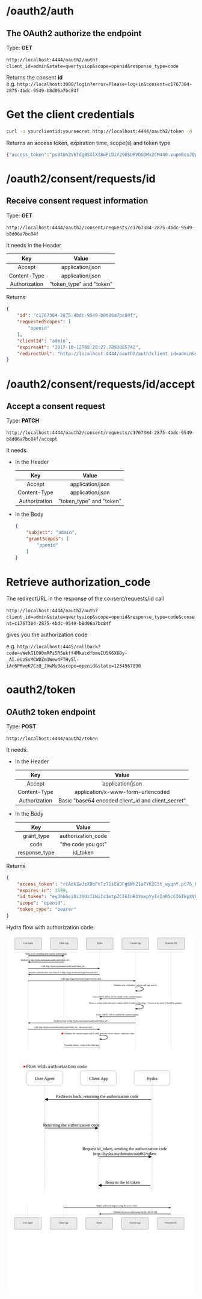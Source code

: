 # /oauth2/auth 
## The OAuth2 authorize the endpoint

Type: **GET**
 
`http://localhost:4444/oauth2/auth?client_id=admin&state=qwertyuiop&scope=openid&response_type=code`

Returns the consent **id**    
e.g. `http://localhost:3000/login?error=Please+log+in&consent=c1767384-2875-4bdc-9549-b8d06a7bc84f`

# Get the client credentials

```bash
curl -u yourclientid:yoursecret http://localhost:4444/oauth2/token -d 'grant_type=client_credentials&scope=hydra.consent%20hydra.consent.*'
```

Returns an access token, expiration time, scope(s) and token type

```bash
{"access_token":"ps0tUn2VkTdgBSXlX38wFLDiY29OSURVDGDMx2CM440.vupm0osJQp0inHZKRQThUBeRQ97JEz32-4Pi7-jWpTY","expires_in":3599,"scope":"hydra.consent hydra.consent.*","token_type":"bearer"}
```

# /oauth2/consent/requests/id
## Receive consent request information

Type: **GET**

`http://localhost:4444/oauth2/consent/requests/c1767384-2875-4bdc-9549-b8d06a7bc84f`

It needs in the Header

| **Key** | **Value** |
| :-----: | :-------: |
| Accept | application/json |
| Content-Type | application/json |
| Authorization | "token_type" and "token" |

Returns 

```json
{
    "id": "c1767384-2875-4bdc-9549-b8d06a7bc84f",
    "requestedScopes": [
        "openid"
    ],
    "clientId": "admin",
    "expiresAt": "2017-10-12T08:28:27.789388574Z",
    "redirectUrl": "http://localhost:4444/oauth2/auth?client_id=admin&state=qwertyuiop&scope=openid&response_type=code&consent=c1767384-2875-4bdc-9549-b8d06a7bc84f"
}
```

# /oauth2/consent/requests/id/accept
## Accept a consent request

Type: **PATCH**

`http://localhost:4444/oauth2/consent/requests/c1767384-2875-4bdc-9549-b8d06a7bc84f/accept`

It needs:
 - In the Header
   
    | **Key** | **Value** |
    | :-----: | :-------: |
    | Accept | application/json |
    | Content-Type | application/json |
    | Authorization | "token_type" and "token" |
 
 - In the Body

    ```json
    {
        "subject": "admin",
        "grantScopes": [
            "openid"
        ]
    }
    ```

# Retrieve authorization_code

The redirectURL in the response of the consent/requests/id call 

`http://localhost:4444/oauth2/auth?client_id=admin&state=qwertyuiop&scope=openid&response_type=code&consent=c1767384-2875-4bdc-9549-b8d06a7bc84f`

gives you the authorization code 

e.g. `http://localhost:4445/callback?code=vWekG1O90mRPi5R5ukff4MkacdfbmeIUSK6X6Dy-_AI.eUzSsMCWDZm1Wew4FTHy5l-iAr6PMveK7CzQ_JXwMu0&scope=openid&state=1234567890`

# oauth2/token
## OAuth2 token endpoint

Type: **POST**

`http://localhost:4444/oauth2/token`

It needs:
 - In the Header

    | **Key** | **Value** |
    | :-----: | :-------: |
    | Accept | application/json |
    | Content-Type | application/x-www-form-urlencoded |
    | Authorization | Basic "base64 encoded client_id and client_secret" |
    
 - In the Body 
   
    | **Key** | **Value** |
    | :-----: | :-------: |
    | grant_type | authorization_code |
    | code | "the code you got" |
    | response_type | id_token |

Returns

```json
{
    "access_token": "rCAdkZwJzXDbFtTz71iEWJFg6Nh21aTYK2C5t_wyqnY.pt75_PsiJIXlxR7pzkdj3AZCf4ccOJudoOlCOirdi4E",
    "expires_in": 3599,
    "id_token": "eyJhbGciOiJSUzI1NiIsImtpZCI6InB1YmxpYyIsInR5cCI6IkpXVCJ9.eyJhdWQiOiJhZG1pbiIsImF1dGhfdGltZSI6MTUwNzkwNzc3OSwiZXhwIjoxNTA3OTExMjUwLCJpYXQiOjE1MDc5MDc3NzksImlzcyI6Imh0dHA6Ly9sb2NhbGhvc3Q6NDQ0NCIsIm5vbmNlIjoiNGUxZjBjNDUtMzQ0Ny00NTc5LWE1MTktMmQxMWIzZDFhNjM5Iiwic3ViIjoiYXhlbCJ9.IiiDQtivshtGbPOMHmc2uoFfsWwBfnhbqOYDKo3IQ5OV7jU30f20txRyZDPhfke0UsVSSNXQLgJDWlkKfow5ZnfIQ5gytesEwv7qhup6ZknReadZA7e-LbXyGsS2A0ghiZgjWsAiUZnqv4J9vC-mGbtQ685dj4wamsgUj9kI0zonAcve4MVFir_kWVitb9sMeS5qNjwI_jTEW0XVQ6ChdJxQxIOXWBtKkC9EBGhr2c72A868ImucvnzTncy9X8LLfUsmbkSb-76U1LaWs8etgrk4z_iimqbdL1M8WpVPIoHFStCgtBR-kPByIS2d8sHgLbaoBgrzrXJLp-58nE5sQfn57tyKqN1i-mdffLtDcsR4UPpHXPlGb-zM511iBeXu0_yuhSHgw-l-rfi4oRE0WcjKOr-spgaw7xgVS2S03C7llmFu93qtQqILqChx2seeAT_NrjomGb0B2KLurKLJB1K76ZlTj0sCiumSabGfJZgdfadD48ujCCmoyAW8KGajlfy0bhfJEEgDt0T4r-DnLoJ5fcYDQDM9Fl-hFhKy2oEQ7TNEEdv_dKnR3-1lrhFuIBwd-53gpUmbgr0_phwHK-4qQKPjFmkbrxMUtl36I8Ei_bQV0QzlBq09KF5FGnzrUTU_9tTKodJsoJ9PSulVxNMlrdyNxCdBHNSaxKE8TuM",
    "scope": "openid",
    "token_type": "bearer"
}    
```

Hydra flow with authorization code:

![flow](docs/flow.png)